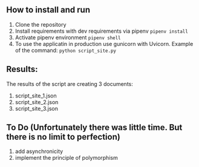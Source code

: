 

## How to install and run
1. Clone the repository
2. Install requirements with dev requirements via pipenv `pipenv install`
3. Activate pipenv environment `pipenv shell`
4. To use the applicatin in production use gunicorn with Uvicorn. Example of the command:
`python script_site.py`

## Results: 
The results of the script are creating 3 documents:
1. script_site_1.json
2. script_site_2.json
3. script_site_3.json

## To Do (Unfortunately there was little time. But there is no limit to perfection)
1. add asynchronicity
2. implement the principle of polymorphism

